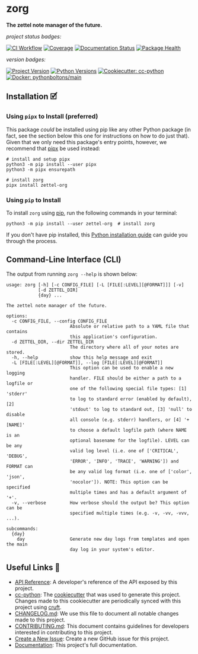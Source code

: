 # zorg

**The zettel note manager of the future.**

_project status badges:_

[![CI Workflow](https://github.com/bbugyi200/zorg/actions/workflows/ci.yml/badge.svg)](https://github.com/bbugyi200/zorg/actions/workflows/ci.yml)
[![Coverage](https://codecov.io/gh/bbugyi200/zorg/branch/master/graph/badge.svg)](https://codecov.io/gh/bbugyi200/zorg)
[![Documentation Status](https://readthedocs.org/projects/zettel-org/badge/?version=latest)](https://zettel-org.readthedocs.io/en/latest/?badge=latest)
[![Package Health](https://snyk.io/advisor/python/zettel-org/badge.svg)](https://snyk.io/advisor/python/zettel-org)

_version badges:_

[![Project Version](https://img.shields.io/pypi/v/zettel-org)](https://pypi.org/project/zettel-org/)
[![Python Versions](https://img.shields.io/pypi/pyversions/zettel-org)](https://pypi.org/project/zettel-org/)
[![Cookiecutter: cc-python](https://img.shields.io/static/v1?label=cc-python&message=2024.01.16-4&color=d4aa00&logo=cookiecutter&logoColor=d4aa00)](https://github.com/python-boltons/cc-python)
[![Docker: pythonboltons/main](https://img.shields.io/static/v1?label=pythonboltons%20%2F%20main&message=2024.01.16&color=8ec4ad&logo=docker&logoColor=8ec4ad)](https://github.com/python-boltons/docker-python)


## Installation 🗹

### Using `pipx` to Install (preferred)

This package _could_ be installed using pip like any other Python package (in
fact, see the section below this one for instructions on how to do just that).
Given that we only need this package's entry points, however, we recommend that
[pipx][11] be used instead:

```shell
# install and setup pipx
python3 -m pip install --user pipx
python3 -m pipx ensurepath

# install zorg
pipx install zettel-org
```

### Using `pip` to Install

To install `zorg` using [pip][9], run the following
commands in your terminal:

``` shell
python3 -m pip install --user zettel-org  # install zorg
```

If you don't have pip installed, this [Python installation guide][10] can guide
you through the process.


## Command-Line Interface (CLI)

The output from running `zorg --help` is shown below:

<!-- [[[[[kooky.cog
import subprocess

popen = subprocess.Popen(["zorg", "--help"], stdout=subprocess.PIPE)
stdout, _ = popen.communicate()
print("```", stdout.decode().strip(), "```", sep="\n")
]]]]] -->
```
usage: zorg [-h] [-c CONFIG_FILE] [-L [FILE[:LEVEL][@FORMAT]]] [-v]
            [-d ZETTEL_DIR]
            {day} ...

The zettel note manager of the future.

options:
  -c CONFIG_FILE, --config CONFIG_FILE
                        Absolute or relative path to a YAML file that contains
                        this application's configuration.
  -d ZETTEL_DIR, --dir ZETTEL_DIR
                        The directory where all of your notes are stored.
  -h, --help            show this help message and exit
  -L [FILE[:LEVEL][@FORMAT]], --log [FILE[:LEVEL][@FORMAT]]
                        This option can be used to enable a new logging
                        handler. FILE should be either a path to a logfile or
                        one of the following special file types: [1] 'stderr'
                        to log to standard error (enabled by default), [2]
                        'stdout' to log to standard out, [3] 'null' to disable
                        all console (e.g. stderr) handlers, or [4] '+[NAME]'
                        to choose a default logfile path (where NAME is an
                        optional basename for the logfile). LEVEL can be any
                        valid log level (i.e. one of ['CRITICAL', 'DEBUG',
                        'ERROR', 'INFO', 'TRACE', 'WARNING']) and FORMAT can
                        be any valid log format (i.e. one of ['color', 'json',
                        'nocolor']). NOTE: This option can be specified
                        multiple times and has a default argument of '+'.
  -v, --verbose         How verbose should the output be? This option can be
                        specified multiple times (e.g. -v, -vv, -vvv, ...).

subcommands:
  {day}
    day                 Generate new day logs from templates and open the main
                        day log in your system's editor.
```
<!-- [[[[[end]]]]] -->

<!-- [[[[[kooky.cog
from pathlib import Path

lines = Path("./docs/design/design.md").read_text().split("\n")
if any(L.strip() for L in lines):
    fixed_lines = [L.replace("(.", "(./docs/design") if L.startswith("![") else L for L in lines]
    print("## Design Diagrams\n")
    print("\n".join(fixed_lines))
]]]]] -->
<!-- [[[[[end]]]]] -->


## Useful Links 🔗

* [API Reference][3]: A developer's reference of the API exposed by this
  project.
* [cc-python][4]: The [cookiecutter][5] that was used to generate this project.
  Changes made to this cookiecutter are periodically synced with this project
  using [cruft][12].
* [CHANGELOG.md][2]: We use this file to document all notable changes made to
  this project.
* [CONTRIBUTING.md][7]: This document contains guidelines for developers
  interested in contributing to this project.
* [Create a New Issue][13]: Create a new GitHub issue for this project.
* [Documentation][1]: This project's full documentation.


[1]: https://zettel-org.readthedocs.io/en/latest
[2]: https://github.com/bbugyi200/zorg/blob/master/CHANGELOG.md
[3]: https://zettel-org.readthedocs.io/en/latest/modules.html
[4]: https://github.com/python-boltons/cc-python
[5]: https://github.com/cookiecutter/cookiecutter
[6]: https://docs.readthedocs.io/en/stable/
[7]: https://github.com/bbugyi200/zorg/blob/master/CONTRIBUTING.md
[8]: https://github.com/bbugyi200/zorg
[9]: https://pip.pypa.io
[10]: http://docs.python-guide.org/en/latest/starting/installation/
[11]: https://github.com/pypa/pipx
[12]: https://github.com/cruft/cruft
[13]: https://github.com/bbugyi200/zorg/issues/new/choose
